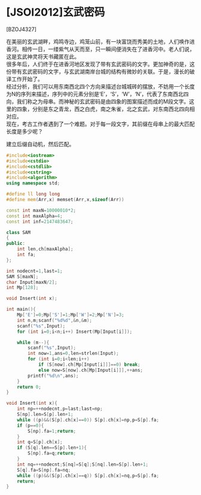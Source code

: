 # [JSOI2012]玄武密码
[BZOJ4327]

在美丽的玄武湖畔，鸡鸣寺边，鸡笼山前，有一块富饶而秀美的土地，人们唤作进香河。相传一日，一缕紫气从天而至，只一瞬间便消失在了进香河中。老人们说，这是玄武神灵将天书藏匿在此。  
很多年后，人们终于在进香河地区发现了带有玄武密码的文字。更加神奇的是，这份带有玄武密码的文字，与玄武湖南岸台城的结构有微妙的关联。于是，漫长的破译工作开始了。  
经过分析，我们可以用东南西北四个方向来描述台城城砖的摆放，不妨用一个长度为N的序列来描述，序列中的元素分别是‘E’，‘S’，‘W’，‘N’，代表了东南西北四向，我们称之为母串。而神秘的玄武密码是由四象的图案描述而成的M段文字。这里的四象，分别是东之青龙，西之白虎，南之朱雀，北之玄武，对东南西北四向相对应。  
现在，考古工作者遇到了一个难题。对于每一段文字，其前缀在母串上的最大匹配长度是多少呢？

建立后缀自动机，然后匹配。

```cpp
#include<iostream>
#include<cstdio>
#include<cstdlib>
#include<cstring>
#include<algorithm>
using namespace std;

#define ll long long
#define mem(Arr,x) memset(Arr,x,sizeof(Arr))

const int maxN=10000010*2;
const int maxAlpha=4;
const int inf=2147483647;

class SAM
{
public:
	int len,ch[maxAlpha];
	int fa;
};

int nodecnt=1,last=1;
SAM S[maxN];
char Input[maxN/2];
int Mp[128];

void Insert(int x);

int main(){
	Mp['E']=0;Mp['S']=1;Mp['W']=2;Mp['N']=3;
	int n,m;scanf("%d%d",&n,&m);
	scanf("%s",Input);
	for (int i=0;i<n;i++) Insert(Mp[Input[i]]);

	while (m--){
		scanf("%s",Input);
		int now=1,ans=0,len=strlen(Input);
		for (int i=0;i<len;i++)
			if (S[now].ch[Mp[Input[i]]]==0) break;
			else now=S[now].ch[Mp[Input[i]]],++ans;
		printf("%d\n",ans);
	}
	return 0;
}

void Insert(int x){
	int np=++nodecnt,p=last;last=np;
	S[np].len=S[p].len+1;
	while ((p)&&(S[p].ch[x]==0)) S[p].ch[x]=np,p=S[p].fa;
	if (p==0){
		S[np].fa=1;return;
	}
	int q=S[p].ch[x];
	if (S[q].len==S[p].len+1){
		S[np].fa=q;return;
	}
	int nq=++nodecnt;S[nq]=S[q];S[nq].len=S[p].len+1;
	S[q].fa=S[np].fa=nq;
	while ((p)&&(S[p].ch[x]==q)) S[p].ch[x]=nq,p=S[p].fa;
	return;
}
```